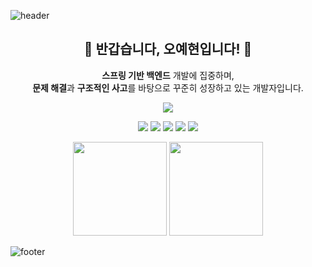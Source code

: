 
![header](https://capsule-render.vercel.app/api?type=egg&color=FFDD84&height=130&section=header&text=OhYeHyun's%20GitHub&fontColor=ffffff&fontSize=30)

<h2 align="center">🐣 반갑습니다, 오예현입니다! 🐣</h2>

<p align="center">
<b>스프링 기반 백엔드</b> 개발에 집중하며,<br>
<b>문제 해결</b>과 <b>구조적인 사고</b>를 바탕으로 꾸준히 성장하고 있는 개발자입니다.
</p>

<p align="center">
  <a href="https://tyulsjjava.tistory.com"><img src="https://img.shields.io/badge/tistory-FF5A4A?style=for-the-badge&logo=tistory&logoColor=white"/></a>
</p>

<p align="center">
  <img src="https://img.shields.io/badge/Java-007396?style=for-the-badge&logo=java&logoColor=white"/>
  <img src="https://img.shields.io/badge/Spring Boot-6DB33F?style=for-the-badge&logo=springboot&logoColor=white"/>
  <img src="https://img.shields.io/badge/JPA-007396?style=for-the-badge&logo=hibernate&logoColor=white"/>
  <img src="https://img.shields.io/badge/PostgreSQL-4169E1?style=for-the-badge&logo=postgresql&logoColor=white"/>
  <img src="https://img.shields.io/badge/Docker-2496ED?style=for-the-badge&logo=docker&logoColor=white"/>
</p>

<p align="center">
  <img src="https://github-readme-stats.vercel.app/api/top-langs/?username=OhYeHyun&layout=compact&theme=github_dark" height="150"/>
  <img src="https://github-readme-stats.vercel.app/api?username=OhYeHyun&show_icons=true&count_private=true&theme=github_dark" height="150"/>
</p>

![footer](https://capsule-render.vercel.app/api?type=egg&color=FFDD84&height=130&section=footer&text=%20)
